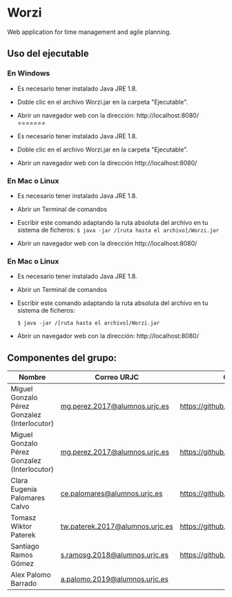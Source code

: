 # Worzi
Web application for time management and agile planning.

## Uso del ejecutable

### En Windows

- Es necesario tener instalado Java JRE 1.8.
- Doble clic en el archivo Worzi.jar en la carpeta "Ejecutable".
- Abrir un navegador web con la dirección:  http://localhost:8080/ 
=======

- Es necesario tener instalado Java JRE 1.8.

- Doble clic en el archivo Worzi.jar en la carpeta "Ejecutable".

- Abrir un navegador web con la dirección http://localhost:8080/ 

### En Mac o Linux

- Es necesario tener instalado Java JRE 1.8.

- Abrir un Terminal de comandos

- Escribir este comando adaptando la ruta absoluta del archivo en tu sistema de ficheros:
  `$ java -jar /[ruta hasta el archivo]/Worzi.jar`
  
- Abrir un navegador web con la dirección http://localhost:8080/ 

### En Mac o Linux

- Es necesario tener instalado Java JRE 1.8.
- Abrir un Terminal de comandos
- Escribir este comando adaptando la ruta absoluta del archivo en tu sistema de ficheros:

  `$ java -jar /[ruta hasta el archivo]/Worzi.jar`
- Abrir un navegador web con la dirección:  http://localhost:8080/ 

## Componentes del grupo: 
| Nombre | Correo URJC | GitHub |
|----------|----------|----------|
| Miguel Gonzalo Pérez Gonzalez (Interlocutor) | mg.perez.2017@alumnos.urjc.es | https://github.com/gonpg |
| Miguel Gonzalo Pérez Gonzalez (Interlocutor) | mg.perez.2017@alumnos.urjc.es | https://github.com/gonpg |
| Clara Eugenia Palomares Calvo | ce.palomares@alumnos.urjc.es | https://github.com/Yinith |
| Tomasz Wiktor Paterek | tw.paterek.2017@alumnos.urjc.es | https://github.com/konzyy |
| Santiago Ramos Gómez | s.ramosg.2018@alumnos.urjc.es | https://github.com/sRamosg2018 |
| Alex Palomo Barrado | a.palomo.2019@alumnos.urjc.es |  |




